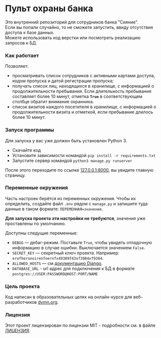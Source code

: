 # Пульт охраны банка
Это внутренний репозиторий для сотрудников банка "Сияние".\
Если вы попали случайно, то не сможете запустить, ввиду отсутствия доступа к базе данных.\
Можете использовать код верстки или посмотреть реализацию запросов к БД. 

### Как работает
Позволяет:
- просматривать список сотрудников с активными картами доступа, кодом пропуска и 
датой регистрации пропуска;
- получать список лиц, находящихся в хранилище, с информацией о продолжительности пребывания.
Если длительность пребывания составляет более 10 минут, отметка **`True`** в соответствующем столбце 
обратит внимание охранника.
- список визитов каждого посетителя в хранилище, с информацией о продолжительности визита и отметкой, 
если пребывание длилось более 10 минут.

### Запуск программы
Для запуска у вас уже должен быть установлен Python 3.

- Скачайте код
- Установите зависимости командой `pip install -r requirements.txt`
- Запустите сервер командой `python3 manage.py runserver`

После этого переходите по ссылке [127.0.0.1:8000](http://127.0.0.1:8000), вы увидите главную страницу.

### Переменные окружения

Часть настроек берётся из переменных окружения. Чтобы их определить, создайте файл `.env` рядом с `manage.py` и запишите туда данные в таком формате: `ПЕРЕМЕННАЯ=значение`.

**Для запуска проекта эти настройки не требуются**, значения уже проставлены по умолчанию.

Доступны следущие переменные:
- `DEBUG` — дебаг-режим. Поставьте `True`, чтобы увидеть отладочную информацию в случае ошибки. Выключается значением `False`.
- `SECRET_KEY` — секретный ключ проекта. Например: `erofheronoirenfoernfx49389f43xf3984xf9384`.
- `ALLOWED_HOSTS` — см [документацию Django](https://docs.djangoproject.com/en/3.1/ref/settings/#allowed-hosts).
- `DATABASE_URL` -  url адрес для подключения к БД в формате `postgres://USER:PASSWORD@HOST:PORT/NAME` 

### Цель проекта

Код написан в образовательных целях на онлайн-курсе для веб-разработчиков [dvmn.org](https://dvmn.org).

### Лицензия

Этот проект лицензирован по лицензии MIT - подробности см. в файле [ЛИЦЕНЗИЯ](LICENSE).
